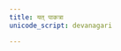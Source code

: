 ```yaml
---
title: यत् पाकत्रा
unicode_script: devanagari

---
```

<div class="js_include" url="/vedAH/Rk/shAkalam/saMhitA/10/aMshAH/yat_pAkatrA/"  newLevelForH1="2" includeTitle="true"> </div>  


